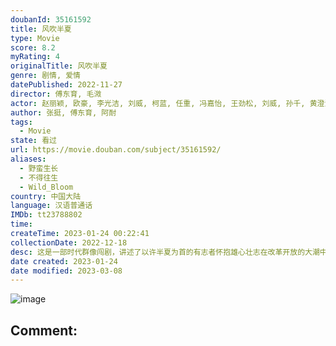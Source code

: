 ```yaml
---
doubanId: 35161592
title: 风吹半夏
type: Movie
score: 8.2
myRating: 4
originalTitle: 风吹半夏
genre: 剧情, 爱情
datePublished: 2022-11-27
director: 傅东育, 毛溦
actor: 赵丽颖, 欧豪, 李光洁, 刘威, 柯蓝, 任重, 冯嘉怡, 王劲松, 刘威, 孙千, 黄澄澄, 是安, 宋熹, 王西, 黄义威, 尤靖茹, 林鹏, 郝平, 淮文, 颜世魁, 薛淑杰, 刘硕, 丁冠中, 豆艺坤, 寇钟吁, 杨德民, 傅宜箴, 朱超艺, 黄子琪, 荣飞, 田玲, 周小镔, 孔琳, 方晓莉, 陈创, 韩朔, 高远, 宋楚炎, 孙嘉麟, 罗娜, 马克苏, 赵崇越, 鹿时源, 高果, 王曦娅, 王成澍, 王刚, 杨斌, 黄鑫, 闫猛, 陈先民, 段游, 康恩赫, 邓莞千, 段冉
author: 张挺, 傅东育, 阿耐
tags:
  - Movie
state: 看过
url: https://movie.douban.com/subject/35161592/
aliases:
  - 野蛮生长
  - 不得往生
  - Wild_Bloom
country: 中国大陆
language: 汉语普通话
IMDb: tt23788802
time: 
createTime: 2023-01-24 00:22:41
collectionDate: 2022-12-18
desc: 这是一部时代群像闯剧，讲述了以许半夏为首的有志者怀抱雄心壮志在改革开放的大潮中，奔流涌动，积极探索，不断创新的故事，也展现了上世纪九十年代中小企业在时代浪潮中生存并寻求发展的现实。许半夏（赵丽颖饰）...
date created: 2023-01-24
date modified: 2023-03-08
---
```


![image](p2883324282.jpg)

Comment:
---
